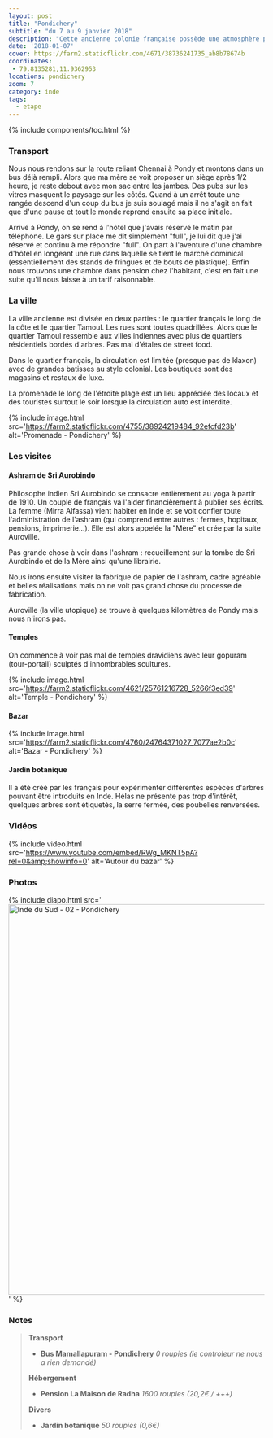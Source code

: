 ```yaml
---
layout: post
title: "Pondichery"
subtitle: "du 7 au 9 janvier 2018"
description: "Cette ancienne colonie française possède une atmosphère particuière comparées aux autres villes indiennes"
date: '2018-01-07'
cover: https://farm2.staticflickr.com/4671/38736241735_ab8b78674b
coordinates:
 - 79.8135281,11.9362953
locations: pondichery
zoom: 7
category: inde
tags:
  - etape
---
```


{% include components/toc.html %}

### Transport

Nous nous rendons sur la route reliant Chennai à Pondy et montons dans un bus déjà rempli. Alors que ma mère se voit proposer un siège après 1/2 heure, je reste debout avec mon sac entre les jambes. Des pubs sur les vitres  masquent le paysage sur les côtés. Quand à un arrêt toute une rangée descend d'un coup du bus je suis soulagé mais il ne s'agit en fait que d'une pause et tout le monde reprend ensuite sa place initiale.

Arrivé à Pondy, on se rend à l'hôtel que j'avais réservé le matin par téléphone. Le gars sur place me dit simplement "full", je lui dit que j'ai réservé et continu à me répondre "full". On part à l'aventure d'une chambre d'hôtel en longeant une rue dans laquelle se tient le marché dominical (essentiellement des stands de fringues et de bouts de plastique). Enfin nous trouvons une chambre dans pension chez l'habitant, c'est en fait une suite qu'il nous laisse à un tarif raisonnable.

### La ville

La ville ancienne est divisée en deux parties : le quartier français le long de la côte et le quartier Tamoul. Les rues sont toutes quadrillées. Alors que le quartier Tamoul ressemble aux villes indiennes avec plus de quartiers résidentiels bordés d'arbres. Pas mal d'étales de street food.

Dans le quartier français, la circulation est limitée (presque pas de klaxon) avec de grandes batisses au style colonial. Les boutiques sont des magasins et restaux de luxe.

La promenade le long de l'étroite plage est un lieu appréciée des locaux et des touristes surtout le soir lorsque la circulation auto est interdite.

{% include image.html
  src='https://farm2.staticflickr.com/4755/38924219484_92efcfd23b'
  alt='Promenade - Pondichery'
%}


### Les visites

#### Ashram de Sri Aurobindo

Philosophe indien Sri Aurobindo se consacre entièrement au yoga à partir de 1910. Un couple de français va l'aider financièrement à publier ses écrits. La femme (Mirra Alfassa) vient habiter en Inde et se voit confier toute l'administration de l'ashram (qui comprend entre autres : fermes, hopitaux, pensions, imprimerie...). Elle est alors appelée la "Mère" et crée par la suite Auroville.

Pas grande chose à voir dans l'ashram : recueillement sur la tombe de Sri Aurobindo et de la Mère ainsi qu'une librairie.

Nous irons ensuite visiter la fabrique de papier de l'ashram, cadre agréable et belles réalisations mais on ne voit pas grand chose du processe de fabrication.

Auroville (la ville utopique) se trouve à quelques kilomètres de Pondy mais nous n'irons pas.


#### Temples

On commence à voir pas mal de temples dravidiens avec leur gopuram (tour-portail) sculptés d'innombrables scultures.
 
{% include image.html
  src='https://farm2.staticflickr.com/4621/25761216728_5266f3ed39'
  alt='Temple - Pondichery'
%}

#### Bazar

{% include image.html
  src='https://farm2.staticflickr.com/4760/24764371027_7077ae2b0c'
  alt='Bazar - Pondichery'
%}

#### Jardin botanique

Il a été créé par les français pour expérimenter différentes espèces d'arbres pouvant être introduits en Inde. Hélas ne présente pas trop d'intérêt, quelques arbres sont étiquetés, la serre fermée, des poubelles renversées.

### Vidéos

{% include video.html
  src='https://www.youtube.com/embed/RWg_MKNT5pA?rel=0&amp;showinfo=0'
  alt='Autour du bazar'
%}

### Photos

{% include diapo.html
  src='<a data-flickr-embed="true"  href="https://www.flickr.com/photos/planitude/albums/72157692118104555" title="Inde du Sud - 02 - Pondichery"><img src="https://farm5.staticflickr.com/4671/38736241735_ab8b78674b_b.jpg" width="1024" height="768" alt="Inde du Sud - 02 - Pondichery"></a><script async src="//embedr.flickr.com/assets/client-code.js" charset="utf-8"></script>'
%}

### Notes

>**Transport**
>
>- **Bus Mamallapuram - Pondichery** *0 roupies (le controleur ne nous a rien demandé)*
>
>**Hébergement**
>
>- **Pension La Maison de Radha** *1600 roupies (20,2€ / +++)*
>
>**Divers**
>
>- **Jardin botanique** *50 roupies (0,6€)*
